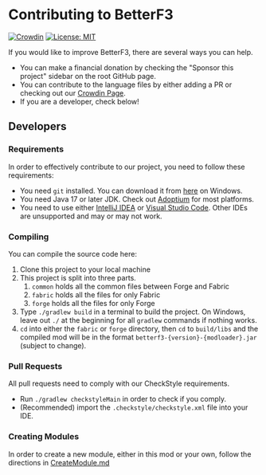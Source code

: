 # Contributing to BetterF3
[![Crowdin](https://badges.crowdin.net/betterf3/localized.svg)](https://crowdin.com/project/betterf3) [![License: MIT](https://img.shields.io/badge/License-MIT-2230f2.svg)](https://github.com/cominixo/BetterF3/blob/architectury/1.19/LICENSE.txt)

If you would like to improve BetterF3, there are several ways you can help.
* You can make a financial donation by checking the "Sponsor this project" sidebar on the root GitHub page.
* You can contribute to the language files by either adding a PR or checking out our [Crowdin Page](https://crowdin.com/project/betterf3).
* If you are a developer, check below!

## Developers

### Requirements
In order to effectively contribute to our project, you need to follow these requirements:
* You need `git` installed. You can download it from [here](https://gitforwindows.org/) on Windows.
* You need Java 17 or later JDK. Check out [Adoptium](https://adoptium.net/) for most platforms.
* You need to use either [IntelliJ IDEA](https://www.jetbrains.com/idea/) or [Visual Studio Code](https://code.visualstudio.com/). Other IDEs are unsupported and may or may not work.

### Compiling
You can compile the source code here:
1. Clone this project to your local machine
2. This project is split into three parts.
    1. `common` holds all the common files between Forge and Fabric
    2. `fabric` holds all the files for only Fabric
    3. `forge` holds all the files for only Forge
3. Type `./gradlew build` in a terminal to build the project. On Windows, leave out `./` at the beginning for all
   `gradlew` commands if nothing works.
4. `cd` into either the `fabric` or `forge` directory, then `cd` to `build/libs` and the compiled mod will be in the
   format `betterf3-{version}-{modloader}.jar` (subject to change).

### Pull Requests
All pull requests need to comply with our CheckStyle requirements.
* Run `./gradlew checkstyleMain` in order to check if you comply.
* (Recommended) import the `.checkstyle/checkstyle.xml` file into your IDE.

### Creating Modules
In order to create a new module, either in this mod or your own, follow the directions in [CreateModule.md](docs/developers/CreateModule.md)
